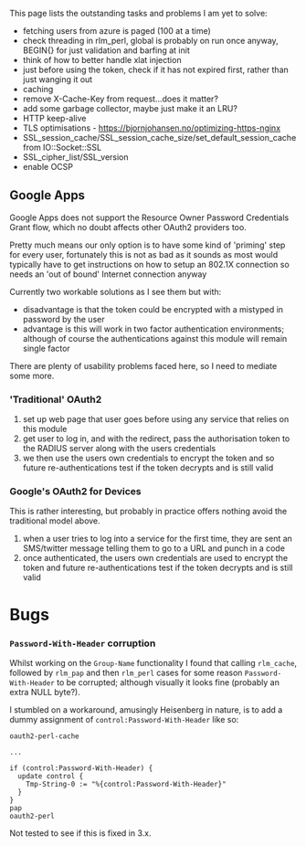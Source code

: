 This page lists the outstanding tasks and problems I am yet to solve:

 * fetching users from azure is paged (100 at a time)
 * check threading in rlm_perl, global is probably on run once anyway, BEGIN{} for just validation and barfing at init
 * think of how to better handle xlat injection
 * just before using the token, check if it has not expired first, rather than just wanging it out
 * caching
  * remove X-Cache-Key from request...does it matter?
  * add some garbage collector, maybe just make it an LRU?
 * HTTP keep-alive
 * TLS optimisations - https://bjornjohansen.no/optimizing-https-nginx
  * SSL_session_cache/SSL_session_cache_size/set_default_session_cache from IO::Socket::SSL
  * SSL_cipher_list/SSL_version
  * enable OCSP

## Google Apps

Google Apps does not support the Resource Owner Password Credentials Grant flow, which no doubt affects other OAuth2 providers too.

Pretty much means our only option is to have some kind of 'priming' step for every user, fortunately this is not as bad as it sounds as most would typically have to get instructions on how to setup an 802.1X connection so needs an 'out of bound' Internet connection anyway

Currently two workable solutions as I see them but with:

 * disadvantage is that the token could be encrypted with a mistyped in password by the user
 * advantage is this will work in two factor authentication environments; although of course the authentications against this module will remain single factor

There are plenty of usability problems faced here, so I need to mediate some more.

### 'Traditional' OAuth2

1. set up web page that user goes before using any service that relies on this module
1. get user to log in, and with the redirect, pass the authorisation token to the RADIUS server along with the users credentials
1. we then use the users own credentials to encrypt the token and so future re-authentications test if the token decrypts and is still valid

### Google's OAuth2 for Devices

This is rather interesting, but probably in practice offers nothing avoid the traditional model above.

1. when a user tries to log into a service for the first time, they are sent an SMS/twitter message telling them to go to a URL and punch in a code
1. once authenticated, the users own credentials are used to encrypt the token and future re-authentications test if the token decrypts and is still valid

# Bugs

### `Password-With-Header` corruption

Whilst working on the `Group-Name` functionality I found that calling `rlm_cache`, followed by `rlm_pap` and then `rlm_perl` cases for some reason `Password-With-Header` to be corrupted; although visually it looks fine (probably an extra NULL byte?).

I stumbled on a workaround, amusingly Heisenberg in nature, is to add a dummy assignment of `control:Password-With-Header` like so:

    oauth2-perl-cache
    
    ...
    
    if (control:Password-With-Header) {
      update control {
        Tmp-String-0 := "%{control:Password-With-Header}"
      }
    }
    pap
    oauth2-perl

Not tested to see if this is fixed in 3.x.
